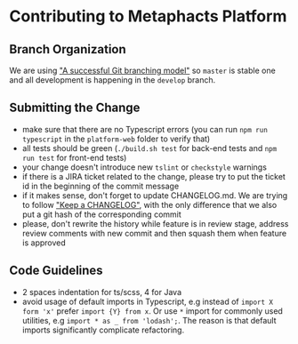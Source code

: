 # Contributing to Metaphacts Platform

## Branch Organization

We are using ["A successful Git branching model"](http://nvie.com/posts/a-successful-git-branching-model/) so `master` is stable one and all development is happening in the `develop` branch.

## Submitting the Change

* make sure that there are no Typescript errors (you can run `npm run typescript` in the `platform-web` folder to verify that)
* all tests should be green (`./build.sh test` for back-end tests and `npm run test` for front-end tests)
* your change doesn't introduce new `tslint` or `checkstyle` warnings
* if there is a JIRA ticket related to the change, please try to put the ticket id in the beginning of the commit message
* if it makes sense, don't forget to update CHANGELOG.md. We are trying to follow ["Keep a CHANGELOG"](http://keepachangelog.com/en/0.3.0/), with the only difference that we also put a git hash of the corresponding commit
* please, don't rewrite the history while feature is in review stage, address review comments with new commit and then squash them when feature is approved


## Code Guidelines

* 2 spaces indentation for ts/scss, 4 for Java
* avoid usage of default imports in Typescript, e.g instead of `import X form 'x'` prefer `import {Y} from x`. Or use `*` import for commonly used utilities, e.g `import * as _ from 'lodash';`. The reason is that default imports significantly complicate refactoring.
